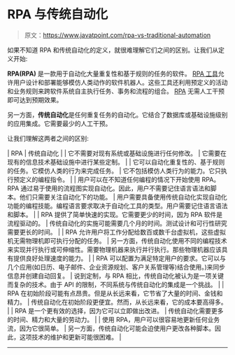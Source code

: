 # RPA 与传统自动化

> 原文：<https://www.javatpoint.com/rpa-vs-traditional-automation>

如果不知道 RPA 和传统自动化的定义，就很难理解它们之间的区别。让我们从定义开始:

**RPA(RPA)** 是一款用于自动化大量重复性和基于规则的任务的软件。 [RPA 工具](https://www.javatpoint.com/rpa-tools)允许用户设计和部署能够模仿人类动作的软件机器人。这些工具还利用预定义的活动和业务规则来跨软件系统自主执行任务、事务和流程的组合。 [RPA](https://www.javatpoint.com/rpa) 无需人工干预即可达到预期效果。

另一方面，**传统自动化**是任何重复任务的自动化。它结合了数据库或基础设施级别的应用集成。它需要最少的人工干预。

让我们理解这两者之间的区别:

| RPA | 传统自动化 |
| 它不需要对现有系统或基础设施进行任何修改。 | 它需要在现有的信息技术基础设施中进行某些定制。 |
| 它可以自动化重复性的、基于规则的任务。它模仿人类的行为来完成任务。 | 它不包括模仿人类行为的能力。它只执行预定义的编程指令。 |
| 用户可以在不知道任何编程的情况下开始使用 RPA。RPA 通过易于使用的流程图实现自动化。因此，用户不需要记住语言语法和脚本。他们只需要关注自动化下的功能。 | 用户需要具备使用传统自动化实现自动化功能的编程技能。编程语言要求取决于自动化工具的类型。用户需要记住语言语法和脚本。 |
| RPA 提供了简单快速的实现。它需要更少的时间，因为 RPA 软件是流程驱动的。 | 传统自动化的实施可能需要几个月的时间。测试设计和可行性研究需要更长的时间。 |
| RPA 允许用户将工作分配给数百或数千台虚拟机，这些虚拟机无需物理机即可执行分配的任务。 | 另一方面，传统自动化使用不同的编程技术来实现并行执行或可伸缩性。需要物理机器来执行并行执行。那些物理机器应该具有提供良好处理速度的能力。 |
| RPA 可以配置为满足特定用户的要求。它可以与几个应用(如日历、电子邮件、企业资源规划、客户关系管理等)结合使用。)来同步信息并创建自动回复。 | 说到定制，与 RPA 相比，传统自动化被认为是一项关键而复杂的技术。由于 API 的限制，不同系统与传统自动化的集成是一个挑战。 |
| RPA 在初始阶段可能有点昂贵。但是从长远来看，它节省了大量的时间、金钱和精力。 | 传统自动化在初始阶段更便宜。然而，从长远来看，它的成本要高得多。 |
| RPA 是一个更有效的选择，因为它可以立即做出改进。 | 传统自动化需要更多的时间、精力和大量的劳动力。 |
| 使用 RPA，用户可以很容易地更新任何业务流，因为它很简单。 | 另一方面，传统自动化可能会迫使用户更改各种脚本。因此，这项技术的维护和更新可能很困难。 |

* * *